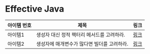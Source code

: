 # Effective Java

| 아이템 번호 | 제목                       | 링크                                                                            |
|--------|--------------------------|-------------------------------------------------------------------------------|
| 아이템1   | 생성자 대신 정적 팩터리 메서드를 고려하라. | [링크](https://github.com/Jwhyee/effective-java/blob/master/src/item1/Item1.md) |
| 아이템2   | 생성자에 매개변수가 많다면 빌더를 고려하라. | [링크](https://github.com/Jwhyee/effective-java/blob/master/src/item2/Item2.md) |
